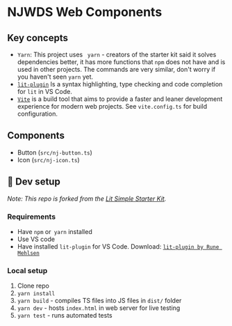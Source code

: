 # NJWDS Web Components

## Key concepts

- `Yarn`: This project uses ` yarn` - creators of the starter kit said it solves dependencies better, it has more functions that `npm` does not have and is used in other projects. The commands are very similar, don't worry if you haven't seen `yarn` yet.
- [`lit-plugin`](https://marketplace.visualstudio.com/items?itemName=runem.lit-plugin) Is a syntax highlighting, type checking and code completion for `lit` in VS Code.
- [`Vite`](https://vitejs.dev/) is a build tool that aims to provide a faster and leaner development experience for modern web projects. See `vite.config.ts` for build configuration.

## Components

- Button (`src/nj-button.ts`)
- Icon (`src/nj-icon.ts`)

## 🚀 Dev setup

_Note: This repo is forked from the [Lit Simple Starter Kit](https://github.com/litelement-dev/lit-simple-starter-kit)._

### Requirements

- Have `npm` or` yarn` installed
- Use VS code
- Have installed `lit-plugin` for VS Code. Download: [`lit-plugin by Rune Mehlsen`](https://marketplace.visualstudio.com/items?itemName=runem.lit-plugin)

### Local setup

1. Clone repo
2. `yarn install`
3. `yarn build` - compiles TS files into JS files in `dist/` folder
4. `yarn dev` - hosts `index.html` in web server for live testing
5. `yarn test` - runs automated tests
